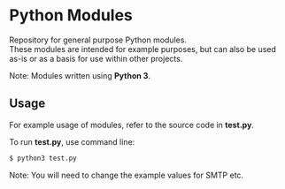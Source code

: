 # Python Modules
Repository for general purpose Python modules.<br>
These modules are intended for example purposes, but can also be used as-is or as a basis for use within other projects.

Note: Modules written using **Python 3**.

## Usage
For example usage of modules, refer to the source code in **test.py**.

To run **test.py**, use command line:<br>
```sh
$ python3 test.py
```

Note: You will need to change the example values for SMTP etc.
